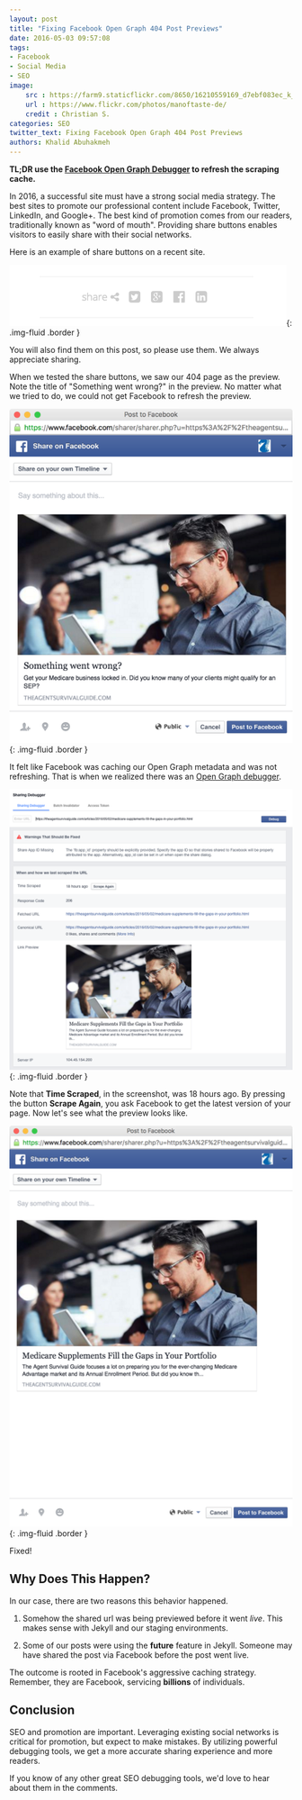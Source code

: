 ```yaml
---
layout: post
title: "Fixing Facebook Open Graph 404 Post Previews"
date: 2016-05-03 09:57:08
tags:
- Facebook
- Social Media
- SEO
image:
    src : https://farm9.staticflickr.com/8650/16210559169_d7ebf083ec_k_d.jpg
    url : https://www.flickr.com/photos/manoftaste-de/
    credit : Christian S.
categories: SEO
twitter_text: Fixing Facebook Open Graph 404 Post Previews
authors: Khalid Abuhakmeh
---
```


**TL;DR use the [Facebook Open Graph Debugger](https://developers.facebook.com/tools/debug/) to refresh the scraping cache.**

In 2016, a successful site must have a strong social media strategy. The best sites to promote our professional content include Facebook, Twitter, LinkedIn, and Google+. The best kind of promotion comes from our readers, traditionally known as "word of mouth". Providing share buttons enables visitors to easily share with their social networks.

Here is an example of share buttons on a recent site. 

![share buttons](/images/fixing-facebook-404-share/share-buttons-agent-survival-guide.png){: .img-fluid .border }

You will also find them on this post, so please use them. We always appreciate sharing.

When we tested the share buttons, we saw our 404 page as the preview. Note the title of  "Something went wrong?" in the preview. No matter what we tried to do, we could not get Facebook to refresh the preview.

![share buttons](/images/fixing-facebook-404-share/share-404-error.png){: .img-fluid .border }

It felt like Facebook was caching our Open Graph metadata and was not refreshing. That is when we realized there was an [Open Graph debugger](https://developers.facebook.com/tools/debug/).

![Facebook Open Graph Debugger](/images/fixing-facebook-404-share/facebook-debugger-screenshot.png){: .img-fluid .border }

Note that **Time Scraped**, in the screenshot, was 18 hours ago. By pressing the button **Scrape Again**, you ask Facebook to get the latest version of your page. Now let's see what the preview looks like.

![Facebook Preview Fixed](/images/fixing-facebook-404-share/facebook-preview-fixed.png){: .img-fluid .border }

Fixed!

## Why Does This Happen?

In our case, there are two reasons this behavior happened.

1. Somehow the shared url was being previewed before it went *live*. This makes sense with Jekyll and our staging environments.

2. Some of our posts were using the **future** feature in Jekyll. Someone may have shared the post via Facebook before the post went live.

The outcome is rooted in Facebook's aggressive caching strategy. Remember, they are Facebook, servicing **billions** of individuals.

## Conclusion

SEO and promotion are important. Leveraging existing social networks is critical for promotion, but expect to make mistakes. By utilizing powerful debugging tools, we get a more accurate sharing experience and more readers.

If you know of any other great SEO debugging tools, we'd love to hear about them in the comments.
